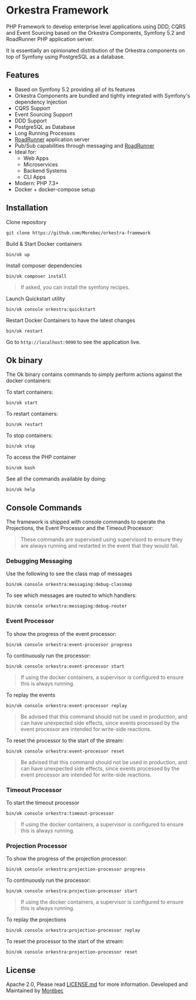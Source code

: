 # Orkestra Framework
PHP Framework to develop enterprise level applications using DDD, CQRS and Event Sourcing based on 
the Orkestra Components, Symfony 5.2 and RoadRunner PHP application server.

It is essentially an opinionated distribution of the Orkestra components on top of Symfony using PostgreSQL as a database.

## Features
- Based on Symfony 5.2 providing all of its features
- Orkestra Components are bundled and tightly integrated with Symfony's dependency Injection
- CQRS Support
- Event Sourcing Support
- DDD Support
- PostgreSQL as Database
- Long Running Processes
- [RoadRunner](https://roadrunner.dev/) application server
- Pub/Sub capabilities through messaging and [RoadRunner](https://roadrunner.dev/)
- Ideal for:
  - Web Apps
  - Microservices
  - Backend Systems
  - CLI Apps
- Modern: PHP 7.3+
- Docker + docker-compose setup

## Installation
Clone repository
```shell
git clone https://github.com/Morebec/orkestra-framework
```

Build & Start Docker containers
```shell
bin/ok up
```

Install composer dependencies
```shell
bin/ok composer install
```
> If asked, you can install the symfony recipes.

Launch Quickstart utility
```shell
bin/ok console orkestra:quickstart
```

Restart Docker Containers to have the latest changes
```shell
bin/ok restart
```

Go to `http://localhost:9090` to see the application live.

## Ok binary
The Ok binary contains commands to simply perform actions against the docker containers:

To start containers:
```shell
bin/ok start 
```

To restart containers:
```shell
bin/ok restart
```

To stop containers:
```shell
bin/ok stop
```

To access the PHP container
```shell
bin/ok bash
```

See all the commands available by doing:

````shell
bin/ok help
````

## Console Commands
The framework is shipped with console commands to operate the Projections, the Event Processor and the Timeout Processor:

> These commands are supervised using supervisord to ensure they are always running and restarted in the event that they would fail.

### Debugging Messaging
Use the following to see the class map of messages
```shell
bin/ok console orkestra:messaging:debug-classmap
```

To see which messages are routed to which handlers:
```shell
bin/ok console orkestra:messaging:debug-router
```

### Event Processor
To show the progress of the event processor:
```shell
bin/ok console orkestra:event-processor progress
```

To continuously run the processor:
```shell
bin/ok console orkestra:event-processor start
````
> If using the docker containers, a supervisor is configured to ensure this is always running.
> 
To replay the events
```shell
bin/ok console orkestra:event-processor replay
````
> Be advised that this command should not be used in production, and can have unexpected side effects, since
> events processed by the event processor are intended for write-side reactions.

To reset the processor to the start of the stream:
```shell
bin/ok console orkestra:event-processor reset
````
> Be advised that this command should not be used in production, and can have unexpected side effects, since
> events processed by the event processor are intended for write-side reactions.


### Timeout Processor
To start the timeout processor
```shell
bin/ok console orkestra:timeout-processor
```
> If using the docker containers, a supervisor is configured to ensure this is always running.
> 
### Projection Processor
To show the progress of the projection processor:
```shell
bin/ok console orkestra:projection-processor progress
```

To continuously run the processor:
```shell
bin/ok console orkestra:projection-processor start
````
> If using the docker containers, a supervisor is configured to ensure this is always running.

To replay the projections
```shell
bin/ok console orkestra:projection-processor replay
````

To reset the processor to the start of the stream:
```shell
bin/ok console orkestra:projection-processor reset
````

## License
Apache 2.0, Please read [LICENSE.md](./LICENSE.md) for more information.
Developed and Maintained by [Morébec](https://morebec.com)
